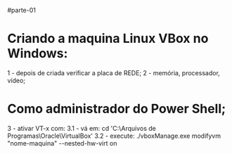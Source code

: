 
#parte-01


# Criando a maquina Linux VBox no Windows: 
1 - depois de criada verificar a placa de REDE;
2 - memória, processador, vídeo;

# Como administrador do Power Shell;
3 - ativar VT-x com:
3.1 - vá em: cd 'C:\Arquivos de Programas\Oracle\VirtualBox\'
3.2 - execute: ./vboxManage.exe modifyvm "nome-maquina" --nested-hw-virt on

